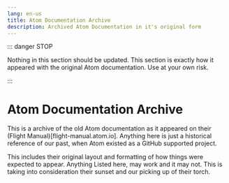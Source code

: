 ```yaml
---
lang: en-us
title: Atom Documentation Archive
description: Archived Atom Documentation in it's original form
---
```


::: danger STOP

Nothing in this section should be updated. This section is exactly how it
appeared with the original Atom documentation. Use at your own risk.

:::

# Atom Documentation Archive

This is a archive of the old Atom documentation as it appeared on their
(Flight Manual)[flight-manual.atom.io]. Anything here is just a historical
reference of our past, when Atom existed as a GitHub supported project.

This includes their original layout and formatting of how things were expected
to appear. Anything Listed here, may work and it may not. This is taking into
consideration their sunset and our picking up of their torch.
